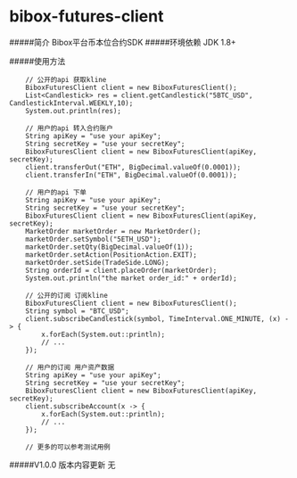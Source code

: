 bibox-futures-client 
===========================
#####简介
Bibox平台币本位合约SDK
#####环境依赖
JDK 1.8+

#####使用方法

        // 公开的api 获取kline
        BiboxFuturesClient client = new BiboxFuturesClient();
        List<Candlestick> res = client.getCandlestick("5BTC_USD", CandlestickInterval.WEEKLY,10);
        System.out.println(res);
        
        // 用户的api 转入合约账户
        String apiKey = "use your apiKey";
        String secretKey = "use your secretKey";
        BiboxFuturesClient client = new BiboxFuturesClient(apiKey, secretKey);
        client.transferOut("ETH", BigDecimal.valueOf(0.0001));
        client.transferIn("ETH", BigDecimal.valueOf(0.0001));
        
        // 用户的api 下单
        String apiKey = "use your apiKey";
        String secretKey = "use your secretKey";
        BiboxFuturesClient client = new BiboxFuturesClient(apiKey, secretKey);
        MarketOrder marketOrder = new MarketOrder();
        marketOrder.setSymbol("5ETH_USD");
        marketOrder.setQty(BigDecimal.valueOf(1));
        marketOrder.setAction(PositionAction.EXIT);
        marketOrder.setSide(TradeSide.LONG);
        String orderId = client.placeOrder(marketOrder);
        System.out.println("the market order_id:" + orderId);
        
        // 公开的订阅 订阅kline
        BiboxFuturesClient client = new BiboxFuturesClient();
        String symbol = "BTC_USD";
        client.subscribeCandlestick(symbol, TimeInterval.ONE_MINUTE, (x) -> {
            x.forEach(System.out::println);
            // ...
        });
        
        // 用户的订阅 用户资产数据
        String apiKey = "use your apiKey";
        String secretKey = "use your secretKey";
        BiboxFuturesClient client = new BiboxFuturesClient(apiKey, secretKey);
        client.subscribeAccount(x -> {
            x.forEach(System.out::println);
            // ...
        });
        
        // 更多的可以参考测试用例





#####V1.0.0 版本内容更新
无